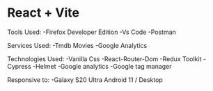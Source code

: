 # React + Vite

Tools Used:
-Firefox Developer Edition
-Vs Code
-Postman

Services Used:
-Tmdb Movies
-Google Analytics

Technologies Used:
-Vanilla Css
-React-Router-Dom
-Redux Toolkit
-Cypress
-Helmet
-Google analytics
-Google tag manager

Responsive to:
-Galaxy S20 Ultra Android 11 / Desktop
